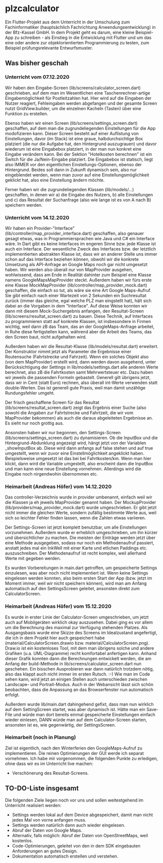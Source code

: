 # plzcalculator

Ein Flutter-Projekt aus dem Unterricht in der Umschulung zum Fachinformatiker (hauptsächlich Fachrichtung Anwendungsentwicklung) in der Bfz-Kassel GmbH. In dem Projekt geht es darum, eine kleine Beispiel-App zu schreiben - als Einstieg in die Entwicklung mit Flutter und um das eine oder andere zur objektorientierten Programmierung zu testen, zum Beispiel prüfungsrelevante Entwurfsmuster.

## Was bisher geschah

### Unterricht vom 07.12.2020

Wir haben den Eingabe-Screen (lib/screens/calculator_screen.dart) geschrieben, auf dem man im Wesentlichen eine Taschenrechner-artige Eingabemöglichkeit für Postleitzahlen hat. Hier wird auf die Eingaben der Nutzer reagiert, Fehleingaben werden abgefangen und der gesamte Screen nutzt GridView.builder, um die einzelnen Kacheln (Tasten) über eine Funktion zu erstellen.

Ebenso haben wir einen Screen (lib/screens/settings_screen.dart) geschaffen, auf dem man die zugrundeliegenden Einstellungen für die App modofizieren kann. Dieser Screen besteht auf einer Auflistung von Einstellungen, davor (im Stack) ist eine graue, halbdurchsichtige Box platziert (die nur die Aufgabe hat, den Hintergrund auszugrauen) und davor wiederum ist eine Eingabebox platziert, in der man nun konkret eine Eingabe verändern kann. Bei der Sektion "Hotelkosten berechnen" ist ein Switch für die Ja/Nein-Eingabe platziert. Die Eingabebox ist statisch, liegt also IMMER vor den eigentlichen Einstellungs-Optionen, ebenso der Hintergrund. Beides soll dann in Zukunft dynamisch sein, also nur eingeblendet werden, wenn man zuvor auf eine Einstellungsmöglichkeit geklickt hat, also eine Einstellung ändern möchte.

Ferner haben wir die zugrundeliegenden Klassen (lib/models/...) geschaffen, in denen wir a) die Eingabe des Nutzers, b) alle Einstellungen und c) das Resultat der Suchanfrage (also wie lange ist es von A nach B) speichern werden.

### Unterricht vom 14.12.2020

Wir haben ein Provider-"Interface" (lib/controller/map_provider_interface.dart) geschaffen, also genauer gesagt etwas, was in Programmiersprachen wie Java und C# ein Interface wäre. In Dart gibt es keine Interfaces im engeren Sinne bzw. jede Klasse ist auch ein Interface. Der wesentliche Zweck des Interfaces bzw. der letztlich implementierten abstrakten Klasse ist, dass wir an anderer Stelle uns immer schon auf das Interface beziehen können, obwohl wir die konkrete Umsetzung als API-Anfrage an Google Maps noch gar nicht umgesetzt haben. Wir werden also überall nur von MapProvider ausgehen, wohlwissend, dass am Ende in Realität dahinter zum Beispiel eine Klasse namens GoogleMapsMapProvider steckt. Außerdem haben wir fürs erste eine Klasse MockMapProvider (lib/controller/map_provider_mock.dart) geschaffen, die einfach so tut, als wäre sie eine Art Google Maps-Aufruf. Sie gibt einfach nach einer Wartezeit von 2 Sekunden ein Suchresultat zurück (immer das gleiche, egal welche PLZ man eingstellt hat), hält sich dabei an die Vorgaben in dem "Interface". Auf diese Weise konnten wir dann mit diesem Mock-Suchergebnis anfangen, den Resultat-Screen (lib/screens/resultat_screen.dart) zu bauen. Diese Technik, auf Interfaces zu programmieren statt auf konkrete Klassen, ist insbesondere in Firmen wichtig, weil dann zB das Team, das an der GoogleMaps-Anfrage arbeitet, in Ruhe diese fertigstellen kann, während aber die Arbeit des Teams, das den Screen baut, nicht aufgehalten wird.

Außerdem haben wir die Resultat-Klasse (lib/models/resultat.dart) erweitert. Der Konstruktor nimmt jetzt als Parameter die Ergebnisse einer Routensuche (Fahrtstrecke und Fahrzeit). Wenn ein solches Objekt also (von dem MapProvider) erstellt wird, dann werden davon ausgehend, unter Berücksichtigung der Settings in lib/models/settings.dart alle anderen Werte berechnet, also zB die Fahrtkosten samt Mehrwertsteuer etc. Dazu haben wir jeweils die passenden Formeln gebastelt. Generell gilt übrigens jetzt, dass wir in Cent (statt Euro) rechnen, also überall int-Werte verwenden statt double-Werten. Das ist generell gute Praxis, weil man damit unzählige Rundungsfehler umgeht.

Der frisch geschaffene Screen für das Resultat (lib/screens/resultat_screen.dart) zeigt das Ergebnis einer Suche (also sowohl die Angaben zur Fahrtstrecke und Fahrtzeit, die wir vom MapProvider bekommen) als auch die daraus abgeleiteten Ergebnisse an. Es sieht nur noch grottig aus.

Ansonsten haben wir nur begonnen, den Settings-Screen (lib/screens/settings_screen.dart) zu dynamisieren. Ob die InputBox und die Hintergrund-Abdunklung angezeigt wird, hängt jetzt von der Variablen _showInputBox ab. Diese wird dann anfangs auf false stehen und auf true umgestellt, wenn wir zuvor eine Einstellmöglichkeit angeklickt haben. Beispielsweise umgesetzt ist das bei bei Fahrtkosten/km. Wenn man hier klickt, dann wird die Variable umgestellt, also erscheint dann die InputBox und man kann eine neue Einstellung vornehmen. Allerdings wird die Eingabe noch nirgendwohin übernommen etc.

### Heimarbeit (Andreas Höfer) vom 14.12.2020

Das controller-Verzeichnis wurde in provider umbenannt, einfach weil wir die Klassen ja eh jeweils MapProvider genannt haben. Der MockupProvider (lib/providers/map_provider_mock.dart) wurde umgeschrieben. Er gibt jetzt nicht immer die gleichen Werte, sondern zufällig bestimmte Werte aus, weil sich so leichter Fehler finden lassen, wenn die Zahlen etwas variieren.

Der Settings-Screen ist jetzt komplett benutzbar, um alle Einstellungen vorzunehmen. Außerdem wurde er erheblich umgeschrieben, um ihn kürzer und übersichtlicher zu machen. Die meisten der Einträge werden jetzt über eine Methode ausgegeben, sodass nur noch ein Methodenaufruf passiert, anstatt jedes mal ein InkWell mit einer Karte und etlichen Paddings etc. auszuschreiben. Der Methodenaufruf ist recht komplex, weil allerhand Werte mit gegeben werden.

Es wurden Vorbereitungen in main.dart getroffen, um gespeicherte Settings einzulesen, was aber noch nicht implementiert ist. Wenn keine Settings eingelesen werden konnten, also beim ersten Start der App (bzw. jetzt im Moment immer, weil wir nicht speichern können), wird man am Anfang automatisch auf den SettingsScreen geleitet, ansonsten direkt zum CalculatorScreen.

### Heimarbeit (Andreas Höfer) vom 15.12.2020

Es wurde in erster Linie der Calculator-Screen umgeschrieben, um jetzt auch auf Mobilgeräten wirklich okay auszusehen. Dabei ging es vor allem um die Berechnung des maximal zur Verfügung stehenden Platzes. Als Ausgangsbasis wurde eine Skizze des Screens im Idealzustand angefertigt, die ich in dem Projekt hier auch gespeichert habe (material/CalculatorScreen.drawio bzw. material/CalculatorScreen.png). Draw.io ist ein kostenloses Tool, mit dem man übrigens solche und andere Grafiken (u.a. UML-Diagramme) recht komfortabel anfertigen kann. Anhand dieser Grafik konnten dann die Berechnungen entwickelt werden, die am Anfang der build-Methode in lib/screens/calculator_screen.dart nun geschehen. Ein bisschen Ausprobieren war dann natürlich trotzdem nötig, also das klappt auch nicht immer im ersten Rutsch. :-) Wie man im Code sehen kann, wird jetzt an einigen Stellen auch unterschieden zwischen Landscape- und Portrait-Modus. Auch in der Webansicht lässt sich schön beobachten, dass die Anpassung an das Browserfenster nun automatisch erfolgt.

Außerdem wurde lib/main.dart dahingehend gefixt, dass man nun wirklich auf dem SettingScreen startet, was aber dynamisch ist. Hätte man ein Save-File und würde man dort bereits einmal gespeicherte Einstellungen einfach wieder einlesen, DANN würde man auf dem Calculator-Screen starten, ansonsten ist es, wie gegenwärtig, der SettingsScreen.

### Heimarbeit (noch in Planung)

Ziel ist eigentlich, nach den Winterferien den GoogleMaps-Aufruf zu implementieren. Die reinen Optimierungen der GUI werde ich separat vornehmen. Ich habe mir vorgenommen, die folgenden Punkte zu erledigen, ohne dass wir es im Unterricht live machen:

+ Verschönerung des Resultat-Screens.

## TO-DO-Liste insgesamt

Die folgenden Ziele liegen noch vor uns und sollen weitestgehend im Unterricht realisiert werden:

+ Settings werden lokal auf dem Device abgespeichert, damit man nicht jedes Mal von vorne anfangen muss.
+ Settings werden natürlich dann auch wieder eingelesen.
+ Abruf der Daten von Google Maps.
+ Alternativ, falls möglich: Abruf der Daten von OpenStreetMaps, weil kostenlos.
+ Code-Optimierungen, geleitet von den in dem SDK eingebauten Anforderungen an gutes Design.
+ Dokumentation automatisch erstellen und verstehen.
